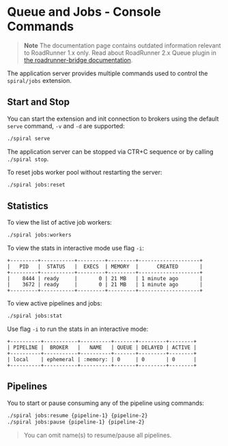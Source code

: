 # Queue and Jobs - Console Commands

> **Note**
> The documentation page contains outdated information relevant to RoadRunner 1.x only.
> Read about RoadRunner 2.x Queue plugin in [the roadrunner-bridge documentation](/docs/packages-roadrunner-bridge/2.8/en#usage-queue).

The application server provides multiple commands used to control the `spiral/jobs` extension.

## Start and Stop
You can start the extension and init connection to brokers using the default `serve` command, `-v` and `-d` are supported:

```bash
./spiral serve
```

The application server can be stopped via CTR+C sequence or by calling `./spiral stop`.

To reset jobs worker pool without restarting the server:

```bash
./spiral jobs:reset
```

## Statistics
To view the list of active job workers:

```bash
./spiral jobs:workers
```

To view the stats in interactive mode use flag `-i`:

```
+---------+-----------+---------+---------+--------------------+
|   PID   |  STATUS   |  EXECS  | MEMORY  |      CREATED       |
+---------+-----------+---------+---------+--------------------+
|    8444 | ready     |       0 | 21 MB   | 1 minute ago       |
|    3672 | ready     |       0 | 21 MB   | 1 minute ago       |
+---------+-----------+---------+---------+--------------------+
```

To view active pipelines and jobs:

```bash
./spiral jobs:stat
```

Use flag `-i` to run the stats in an interactive mode:

```
+----------+-----------+----------+-------+---------+--------+
| PIPELINE |  BROKER   |   NAME   | QUEUE | DELAYED | ACTIVE |
+----------+-----------+----------+-------+---------+--------+
| local    | ephemeral | :memory: | 0     | 0       | 0      |
+----------+-----------+----------+-------+---------+--------+
```

## Pipelines
You to start or pause consuming any of the pipeline using commands:

```bash
./spiral jobs:resume {pipeline-1} {pipeline-2}
./spiral jobs:pause {pipeline-1} {pipeline-2}
```

> You can omit name(s) to resume/pause all pipelines. 
